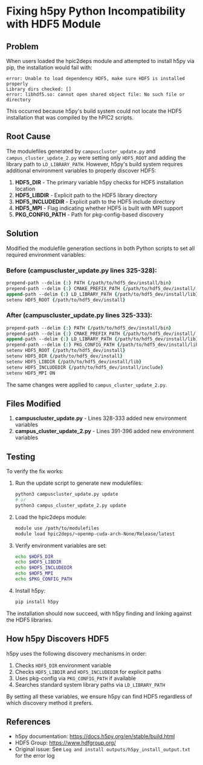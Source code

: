 # Fixing h5py Python Incompatibility with HDF5 Module

## Problem

When users loaded the hpic2deps module and attempted to install h5py via pip, the installation would fail with:

```
error: Unable to load dependency HDF5, make sure HDF5 is installed properly
Library dirs checked: []
error: libhdf5.so: cannot open shared object file: No such file or directory
```

This occurred because h5py's build system could not locate the HDF5 installation that was compiled by the hPIC2 scripts.

## Root Cause

The modulefiles generated by `campuscluster_update.py` and `campus_cluster_update_2.py` were setting only `HDF5_ROOT` and adding the library path to `LD_LIBRARY_PATH`. However, h5py's build system requires additional environment variables to properly discover HDF5:

1. **HDF5_DIR** - The primary variable h5py checks for HDF5 installation location
2. **HDF5_LIBDIR** - Explicit path to the HDF5 library directory
3. **HDF5_INCLUDEDIR** - Explicit path to the HDF5 include directory
4. **HDF5_MPI** - Flag indicating whether HDF5 is built with MPI support
5. **PKG_CONFIG_PATH** - Path for pkg-config-based discovery

## Solution

Modified the modulefile generation sections in both Python scripts to set all required environment variables:

### Before (campuscluster_update.py lines 325-328):
```tcl
prepend-path --delim {:} PATH {/path/to/hdf5_dev/install/bin}
prepend-path --delim {:} CMAKE_PREFIX_PATH {/path/to/hdf5_dev/install/.}
append-path --delim {:} LD_LIBRARY_PATH {/path/to/hdf5_dev/install/lib}
setenv HDF5_ROOT {/path/to/hdf5_dev/install}
```

### After (campuscluster_update.py lines 325-333):
```tcl
prepend-path --delim {:} PATH {/path/to/hdf5_dev/install/bin}
prepend-path --delim {:} CMAKE_PREFIX_PATH {/path/to/hdf5_dev/install/.}
append-path --delim {:} LD_LIBRARY_PATH {/path/to/hdf5_dev/install/lib}
prepend-path --delim {:} PKG_CONFIG_PATH {/path/to/hdf5_dev/install/lib/pkgconfig}
setenv HDF5_ROOT {/path/to/hdf5_dev/install}
setenv HDF5_DIR {/path/to/hdf5_dev/install}
setenv HDF5_LIBDIR {/path/to/hdf5_dev/install/lib}
setenv HDF5_INCLUDEDIR {/path/to/hdf5_dev/install/include}
setenv HDF5_MPI ON
```

The same changes were applied to `campus_cluster_update_2.py`.

## Files Modified

1. **campuscluster_update.py** - Lines 328-333 added new environment variables
2. **campus_cluster_update_2.py** - Lines 391-396 added new environment variables

## Testing

To verify the fix works:

1. Run the update script to generate new modulefiles:
   ```bash
   python3 campuscluster_update.py update
   # or
   python3 campus_cluster_update_2.py update
   ```

2. Load the hpic2deps module:
   ```bash
   module use /path/to/modulefiles
   module load hpic2deps/~openmp-cuda-arch-None/Release/latest
   ```

3. Verify environment variables are set:
   ```bash
   echo $HDF5_DIR
   echo $HDF5_LIBDIR
   echo $HDF5_INCLUDEDIR
   echo $HDF5_MPI
   echo $PKG_CONFIG_PATH
   ```

4. Install h5py:
   ```bash
   pip install h5py
   ```

The installation should now succeed, with h5py finding and linking against the HDF5 libraries.

## How h5py Discovers HDF5

h5py uses the following discovery mechanisms in order:

1. Checks `HDF5_DIR` environment variable
2. Checks `HDF5_LIBDIR` and `HDF5_INCLUDEDIR` for explicit paths
3. Uses pkg-config via `PKG_CONFIG_PATH` if available
4. Searches standard system library paths via `LD_LIBRARY_PATH`

By setting all these variables, we ensure h5py can find HDF5 regardless of which discovery method it prefers.

## References

- h5py documentation: https://docs.h5py.org/en/stable/build.html
- HDF5 Group: https://www.hdfgroup.org/
- Original issue: See `Log and install outputs/h5py_install_output.txt` for the error log
